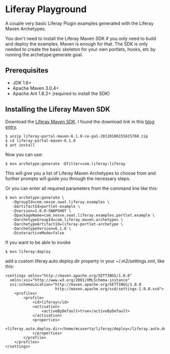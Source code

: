 Liferay Playground
==================

A couple very basic Liferay Plugin examples generated with the Liferay
Maven Archetypes.

You don't need to install the Liferay Maven SDK if you only need to
build and deploy the examples. Maven is enough for that. The SDK is
only needed to create the basic skeleton for your own portlets, hooks,
etc by running the archetype:generate goal.

## Prerequisites

  - JDK 1.6+
  - Apache Maven 3.0.4+
  - Apache Ant 1.8.2+ (required to install the SDK)

## Installing the Liferay Maven SDK

Download the [Liferay Maven SDK]. I found the download link in this
[blog entry].

    $ unzip liferay-portal-maven-6.1.0-ce-ga1-20120106155615760.zip
    $ cd liferay-portal-maven-6.1.0
    $ ant install

Now you can use:

    $ mvn archetype:generate -Dfilter=com.liferay:liferay

This will give you a list of Liferay Maven Archetypes to choose from
and further prompts will guide you through the necessary steps.

Or you can enter all required parameters from the command line like
this:

    $ mvn archetype:generate \
       -DgroupId=com.nexse.swat.liferay.examples \
       -DartifactId=portlet-example \
       -Dversion=1.0.0-SNAPSHOT \
       -DpackageName=com.nexse.swat.liferay.examples.portlet.example \
       -DarchetypeGroupId=com.liferay.maven.archetypes \
       -DarchetypeArtifactId=liferay-portlet-archetype \
       -DarchetypeVersion=6.1.0 \
       -DinteractiveMode=false

If you want to be able to invoke

    $ mvn liferay:deploy

add a custom liferay.auto.deploy.dir property in your ~/.m2/settings.xml,
like this:

    <settings xmlns="http://maven.apache.org/SETTINGS/1.0.0"
      xmlns:xsi="http://www.w3.org/2001/XMLSchema-instance"
      xsi:schemaLocation="http://maven.apache.org/SETTINGS/1.0.0
                          http://maven.apache.org/xsd/settings-1.0.0.xsd">
        <profiles>
            <profile>
                <id>liferay</id>
                <activation>
                    <activeByDefault>true</activeByDefault>
                </activation>
                <properties>
                    <liferay.auto.deploy.dir>/home/mcaserta/liferay/deploy</liferay.auto.deploy.dir>
                </properties>
            </profile>
        </profiles>
    </settings>


[Liferay Maven SDK]: http://sourceforge.net/projects/lportal/files/Liferay%20Portal/6.1.0%20GA1/liferay-portal-maven-6.1.0-ce-ga1-20120106155615760.zip/download
[blog entry]: http://www.liferay.com/web/mika.koivisto/blog/-/blogs/12034718

